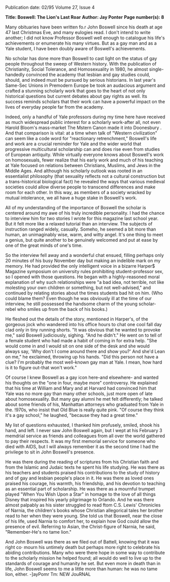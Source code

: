 Publication date: 02/95
Volume 27, Issue 4

**Title: Boswell: The Lion's Last Roar**
**Author: Jay Ponter**
**Page number(s): 8**

Many obituaries have been written fo.r John Boswell since his 
death at age 47 last Christmas Eve, and many eulogies read. I don't 
intend to write another; I did not know Professor Boswell well 
enough to catalogue his life's achievements or enumerate his many 
virtues. But as a gay man and as a Yale student, I have been doubly 
aware of Boswell's achievements. 


No scholar has done more than Boswell to cast light on the 
status of gay people throughout the sweep of Western history. With 
the publication of Christianity, Social Tolerance, and Homosexuality 
in 1980, he almost single-handedly convinced the academy that 
lesbian and gay studies could, should, and indeed must be pursued 
by serious historians. In last year's Same-Sec Unions in Premodern 
Europe be took an audacious argument and crafted a stunning 
scholarly work that goes to the heart of not only historical questions 
but current debates about gay rights as well. Its success reminds 
scholars that their work can have a powerful impact on the lives of 
everyday people far from the academy. 


Indeed, only a handful of Yale professors during my time here 
have received as much widespread public interest for a scholarly 
work-after all, not even Harold Bloom's mass-market The Mstern 
Canon made it into Doonesbury . And that comparison is vital: at a 
time when talk of "Western civilization" can seem like a code word 
for "reactionary retrenchment," Boswell's life and work are a crucial 
reminder for Yale and the wider world that progressive multicultural 
scholarship can and does rise even from studies of European 
antiquity. While virtually everyone knows about Boswell's work on 
homosexuals, fewer realize that his early work and much of his 
teaching at Yale focused on relations between Christians, Muslims, 
and Jews in the Middle Ages. And although his scholarly outlook 
was rooted in an essentialist philosophy (that sexuality reflects not a 
cultural construction but a trans-historical biological fact) he 
revealed the ways that various medieval societies could allow diverse 
people to transcend differences and make room for each other. In 
this way, as members of a society wracked by mutual intolerance, we 
all have a huge stake in Boswell's work. 


All of my understanding of the importance of Boswell the 
scholar is centered around my awe of his truly incredible 
personality. I had the chance to interview him for two stories I 
wrote for this magazine last school year. But it felt more like a 
relaxed tutorial than an interview. The subjects of instruction 
ranged widely, casually. Someho, he seemed a bit more than human, 
an unimaginably wise, warm, and witty angel. It's one thing to meet 
a genius, but quite another to be genuinely welcomed and put at 
ease by one of the great minds of one's time. 


So the interview fell away and a wonderful chat ensued, filling 
perhaps only 20 minutes of his busy November day but making an 
indelible mark on my memory. He had provided the only intelligent 
voice in a bizarre Harper$ Magazine symposium on university rules 
prohibiting student-professor sex, so I opened with those questions. 
He began with a highly-reasoned moral explanation of why such 
relationships were "a bad idea, not terrible, not like molesting your 
own children or something, but not well-advised," and continued 
by relating stories about the times students bad hit on him. (Who 
could blame them? Even though he was obviously ill at the time of 
our interview, he still possessed the handsome charm of the young 
scholar-rebel who smiles up from the back of his books.) 


He fleshed out the details of the story, mentioned in Harper's, of 
the gorgeous jock who wandered into his office hours to chat one 
cool fall day clad only in tiny running shorts. "It was obvious that 
he wanted to provoke me," said Boswell judiciously, sighing. "And 
he didn't." He went on to tell of a female student who had made a 
habit of coming in for extra help. "She would come in and I would 
sit on one side of the desk and she would always say, 'Why don't I 
come around there and show you?' And she'd Lean on me," he 
exclaimed, throwing up his hands. "Did this person not have a clue? 
I'm probably the most well-known gay man at Yale. I mean, how 
hard is it to figure out-that won't work." 


Of course I knew Boswell as a gay icon here-and elsewhere-
and wanted his thoughts on the "one in four, maybe more" 
controversy. He explained that his time at William and Mary and at 
Harvard had convinced him that Yale was no more gay than many 
other schools, just more open of late about homosexuality. But 
many gay alumni he met felt differently; he talked about some 
friends of his, Manhattan attorneys who graduated from Yale in the. 
!970s, who insist that Old Blue is really quite pink. "Of course they 
think it's a gay school," he laughed, "because they had a great time." 


My list of questions exhausted, I thanked him profusely, smiled, 
shook his hand, and left. I never saw John Boswell again, but I wept 
at his February 3 memdrial service as friends and colleagues from all 
over the world gathered to pay their respects. It was my first 
memorial service for someone who died with AIDS, but I will 
always remember it as the second time I had the privilege to sit in 
John Boswell's presence. 


He was there during the reading of scriptures from his Christian 
faith and from the Islamic and Judaic texts he spent his life 
studying. He was there as his teachers and students praised his 
contributions to the study of history and of gay and lesbian people's 
place in it. He was there as loved ones praised his courage, his 
warmth, his friendship, and his devotion to teaching as an essential 
part of scholarship. He was there as a mournful trumpet played 
"When You Wish Upon a Star" in homage to the love of all things 
Disney that inspired his yearly pilgrimage to Orlando. And he was 
there almost palpably as his sister struggled to read ftom C.S. Lewis' 
Chronicles of Narnia, the children's books whose Christian 
allegorical tales her brother read to her when they were young. She 
told us that Boswell, near the close of his life, used Narnia to 
comfort her, to explain how God could allow the presence of evil. 
Referring to Asian, the Christ-figure of Narnia, he said, 
"Remember-He's no tame lion." 


And John Boswell was there as we filed out of Battell, knowing 
that it was right co· mourn his untimely death but perhaps more 
right to celebrate his abiding contributions. Many who were there 
hope in some way to contribute to the scholarly mission he helped 
found; all would do well to live up to the standards of courage and 
humanity he set. But even more in death than in life, John Boswell 
seems to me a little more than human: he was no tame lion, either. 
-]ayPomr 
Tm: NEW JouRNAL
